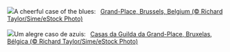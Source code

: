![](https://www.bing.com/th?id=OHR.GrandPlaceXmas_EN-GB3702031642_UHD.jpg&w=1000)A cheerful case of the blues:&nbsp;&ensp;[Grand-Place, Brussels, Belgium (© Richard Taylor/Sime/eStock Photo)](https://www.bing.com/th?id=OHR.GrandPlaceXmas_EN-GB3702031642_UHD.jpg)
<br><br/>
![](https://www.bing.com/th?id=OHR.GrandPlaceXmas_PT-BR7345216772_UHD.jpg&w=1000)Um alegre caso de azuis:&nbsp;&ensp;[Casas da Guilda da Grand-Place, Bruxelas, Bélgica (© Richard Taylor/Sime/eStock Photo)](https://www.bing.com/th?id=OHR.GrandPlaceXmas_PT-BR7345216772_UHD.jpg)
<br><br/>
